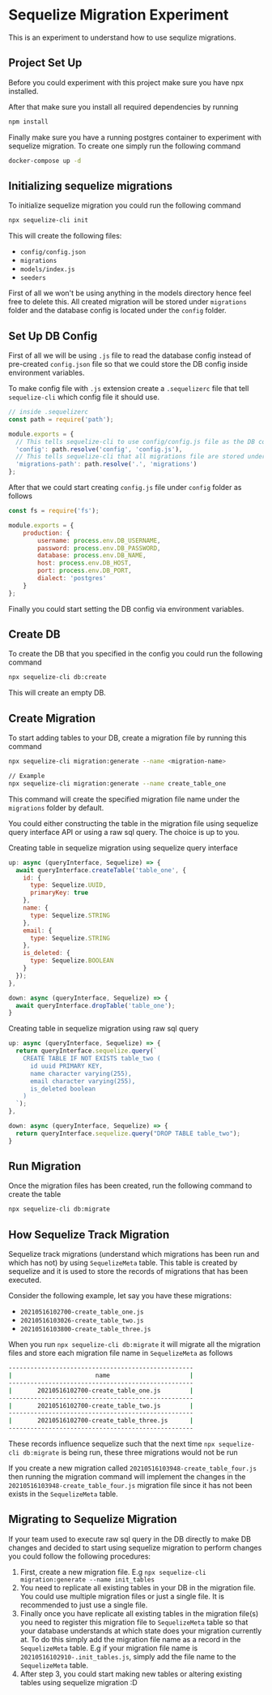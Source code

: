 # Sequelize Migration Experiment

This is an experiment to understand how to use sequlize migrations.

## Project Set Up

Before you could experiment with this project make sure you have npx installed.

After that make sure you install all required dependencies by running

```sh
npm install
```

Finally make sure you have a running postgres container to experiment with sequelize migration. To create one simply run the following command

```sh
docker-compose up -d
```

## Initializing sequelize migrations

To initialize sequelize migration you could run the following command

```sh
npx sequelize-cli init
```

This will create the following files:
  * `config/config.json`
  * `migrations`
  * `models/index.js`
  * `seeders`

First of all we won't be using anything in the models directory hence feel free to delete this. All created migration will be stored under `migrations` folder and the database config is located under the `config` folder. 

## Set Up DB Config

First of all we will be using `.js` file to read the database config instead of pre-created `config.json` file so that we could store the DB config inside environment variables. 

To make config file with `.js` extension create a `.sequelizerc` file that tell `sequelize-cli` which config file it should use.

```js
// inside .sequelizerc
const path = require('path');

module.exports = {
  // This tells sequelize-cli to use config/config.js file as the DB config
  'config': path.resolve('config', 'config.js'),
  // This tells sequelize-cli that all migrations file are stored under ./migrations/ directory
  'migrations-path': path.resolve('.', 'migrations')
};
```

After that we could start creating `config.js` file under `config` folder as follows

```js
const fs = require('fs');

module.exports = {
    production: {
        username: process.env.DB_USERNAME,
        password: process.env.DB_PASSWORD,
        database: process.env.DB_NAME,
        host: process.env.DB_HOST,
        port: process.env.DB_PORT,
        dialect: 'postgres'
    }
};
```

Finally you could start setting the DB config via environment variables.

## Create DB

To create the DB that you specified in the config you could run the following command

```sh
npx sequelize-cli db:create
```

This will create an empty DB.

## Create Migration

To start adding tables to your DB, create a migration file by running this command

```sh
npx sequelize-cli migration:generate --name <migration-name>

// Example
npx sequelize-cli migration:generate --name create_table_one
```

This command will create the specified migration file name under the `migrations` folder by default.

You could either constructing the table in the migration file using sequelize query interface API or using a raw sql query. The choice is up to you.

Creating table in sequelize migration using sequelize query interface

```js
up: async (queryInterface, Sequelize) => {
  await queryInterface.createTable('table_one', {
    id: {
      type: Sequelize.UUID,
      primaryKey: true
    },
    name: {
      type: Sequelize.STRING
    },
    email: {
      type: Sequelize.STRING
    },
    is_deleted: {
      type: Sequelize.BOOLEAN
    }
  });
},

down: async (queryInterface, Sequelize) => {
  await queryInterface.dropTable('table_one');
}
```

Creating table in sequelize migration using raw sql query

```js
up: async (queryInterface, Sequelize) => {
  return queryInterface.sequelize.query(`
    CREATE TABLE IF NOT EXISTS table_two (
      id uuid PRIMARY KEY,
      name character varying(255),
      email character varying(255),
      is_deleted boolean
    )
  `);
},

down: async (queryInterface, Sequelize) => {
  return queryInterface.sequelize.query("DROP TABLE table_two");
}
```

## Run Migration

Once the migration files has been created, run the following command to create the table

```sh
npx sequelize-cli db:migrate
```

## How Sequelize Track Migration

Sequelize track migrations (understand which migrations has been run and which has not) by using `SequelizeMeta` table. This table is created by sequelize and it is used to store the records of migrations that has been executed.

Consider the following example, let say you have these migrations:
  * `20210516102700-create_table_one.js`
  * `20210516103026-create_table_two.js`
  * `20210516103800-create_table_three.js`

When you run `npx sequelize-cli db:migrate` it will migrate all the migration files and store each migration file name in `SequelizeMeta` as follows

```sh
---------------------------------------------------
|                       name                      |
---------------------------------------------------
|       20210516102700-create_table_one.js        |
---------------------------------------------------
|       20210516102700-create_table_two.js        |
---------------------------------------------------
|       20210516102700-create_table_three.js      |
---------------------------------------------------
```

These records influence sequelize such that the next time `npx sequelize-cli db:migrate` is being run, these three migrations would not be run

If you create a new migration called `20210516103948-create_table_four.js` then running the migration command will implement the changes in the `20210516103948-create_table_four.js` migration file since it has not been exists in the `SequelizeMeta` table.

## Migrating to Sequelize Migration

If your team used to execute raw sql query in the DB directly to make DB changes and decided to start using sequelize migration to perform changes you could follow the following procedures:
  1. First, create a new migration file. E.g `npx sequelize-cli migration:generate --name init_tables`
  2. You need to replicate all existing tables in your DB in the migration file. You could use multiple migration files or just a single file. It is recommended to just use a single file.
  3. Finally once you have replicate all existing tables in the migration file(s) you need to register this migration file to `SequelizeMeta` table so that your database understands at which state does your migration currently at. To do this simply add the migration file name as a record in the `SequelizeMeta` table. E.g if your migration file name is `20210516102910-.init_tables.js`, simply add the file name to the `SequelizeMeta` table.
  4. After step 3, you could start making new tables or altering existing tables using sequelize migration :D

